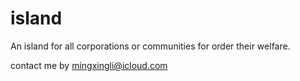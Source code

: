 island
======

An island for all corporations or communities for order their welfare.


contact me by mingxingli@icloud.com

